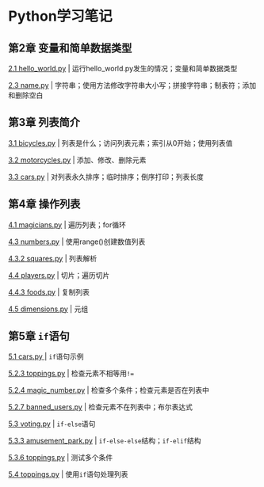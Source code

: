 # Python学习笔记

## 第2章 变量和简单数据类型

[2.1 hello_world.py](https://github.com/baoyg/python/blob/main/02/2.1%20hello_world.py) | 运行hello_world.py发生的情况；变量和简单数据类型

[2.3 name.py](https://github.com/baoyg/python/blob/main/02/2.3%20name.py) | 字符串；使用方法修改字符串大小写；拼接字符串；制表符；添加和删除空白

## 第3章 列表简介

[3.1 bicycles.py](https://github.com/baoyg/python/blob/main/03/3.1%20bicycles.py) | 列表是什么；访问列表元素；索引从0开始；使用列表值

[3.2 motorcycles.py](https://github.com/baoyg/python/blob/main/03/3.2%20motorcycles.py) | 添加、修改、删除元素

[3.3 cars.py](https://github.com/baoyg/python/blob/main/03/3.3%20cars.py) | 对列表永久排序；临时排序；倒序打印；列表长度

## 第4章 操作列表

[4.1 magicians.py](https://github.com/baoyg/python/blob/main/04/4.1%20magicians.py) | 遍历列表；for循环

[4.3 numbers.py](https://github.com/baoyg/python/blob/main/04/4.3%20numbers.py) | 使用range()创建数值列表

[4.3.2 squares.py](https://github.com/baoyg/python/blob/main/04/4.3.2%20squares.py) | 列表解析

[4.4 players.py](https://github.com/baoyg/python/blob/main/04/4.4%20players.py) | 切片；遍历切片

[4.4.3 foods.py](https://github.com/baoyg/python/blob/main/04/4.4.3%20foods.py) | 复制列表

[4.5 dimensions.py](https://github.com/baoyg/python/blob/main/04/4.5%20dimensions.py) | 元组

## 第5章 `if`语句

[5.1 cars.py ](https://github.com/baoyg/python/blob/main/05/5.1%20cars.py) | `if`语句示例

[5.2.3 toppings.py](https://github.com/baoyg/python/blob/main/05/5.2.3%20toppings.py) | 检查元素不相等用`!=`

[5.2.4 magic_number.py](https://github.com/baoyg/python/blob/main/05/5.2.4%20magic_number.py) | 检查多个条件；检查元素是否在列表中

[5.2.7 banned_users.py](https://github.com/baoyg/python/blob/main/05/5.2.7%20banned_users.py) | 检查元素不在列表中；布尔表达式

[5.3 voting.py](https://github.com/baoyg/python/blob/main/05/5.3%20voting.py) | `if-else`语句

[5.3.3 amusement_park.py](https://github.com/baoyg/python/blob/main/05/5.3.3%20amusement_park.py) | `if-else-else`结构；`if-elif`结构

[5.3.6 toppings.py](https://github.com/baoyg/python/blob/main/05/5.3.6%20toppings.py) | 测试多个条件

[5.4 toppings.py](https://github.com/baoyg/python/blob/main/05/5.4%20toppings.py) | 使用`if`语句处理列表